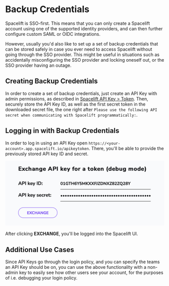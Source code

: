 # Backup Credentials

Spacelift is SSO-first. This means that you can only create a Spacelift account using one of the supported identity providers, and can then further configure custom SAML or OIDC integrations.

However, usually you'd also like to set up a set of backup credentials that can be stored safely in case you ever need to access Spacelift without going through the SSO provider. This might be useful in situations such as accidentally misconfiguring the SSO provider and locking oneself out, or the SSO provider having an outage.

## Creating Backup Credentials
In order to create a set of backup credentials, just create an API Key with admin permissions, as described in [Spacelift API Key > Token](../api.md#spacelift-api-key-token). Then, securely store the API Key ID, as well as the first secret token in the downloaded secret file, the one right after `Please use the following API secret when communicating with Spacelift programmatically:`.

## Logging in with Backup Credentials
In order to log in using an API Key open `https://<your-account>.app.spacelift.io/apikeytoken`. There, you'll be able to provide the previously stored API key ID and secret.

<p align="center">
  <img src="../../assets/screenshots/exchange-api-key-for-a-token.png"/>
</p>

After clicking **EXCHANGE**, you'll be logged into the Spacelift UI.

## Additional Use Cases
Since API Keys go through the login policy, and you can specify the teams an API Key should be on, you can use the above functionality with a non-admin key to easily see how other users see your account, for the purposes of i.e. debugging your login policy.
